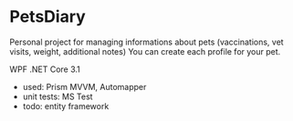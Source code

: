 # PetsDiary
Personal project for managing informations about pets (vaccinations, vet visits, weight, additional notes)
You can create each profile for your pet.

WPF .NET Core 3.1
* used: Prism MVVM, Automapper
* unit tests: MS Test
* todo: entity framework 

